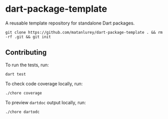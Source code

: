 # dart-package-template

A reusable template repository for standalone Dart packages.

<!--
REPLACE {{PACKAGE}}, UNCOMMENT BELOW, UNCOMMENT IN .github/workflows/check.yaml.

[![CI](https://github.com/matanlurey/{{PACKAGE}}/actions/workflows/check.yaml/badge.svg)](https://github.com/matanlurey/{{PACKAGE}}/actions/workflows/check.yaml)
[![Coverage Status](https://coveralls.io/repos/github/matanlurey/{{PACKAGE}}/badge.svg?branch=main)](https://coveralls.io/github/matanlurey/{{PACKAGE}}?branch=main)
[![Pub Package](https://img.shields.io/pub/v/{{PACKAGE}}.svg)](https://pub.dev/packages/{{PACKAGE}})
[![Dartdoc reference](https://img.shields.io/badge/dartdoc-reference-blue.svg)](https://pub.dev/documentation/{{PACKAGE}}/latest/)
-->

```shell
git clone https://github.com/matanlurey/dart-package-template . && rm -rf .git && git init
```

<!--

## Features

TODO: Document what the package does, include screenshots, etc.

## Usage

```dart
import 'package:dart-package-template/dart-package-template.dart';
```

-->

## Contributing

To run the tests, run:

```shell
dart test
```

To check code coverage locally, run:

```shell
./chore coverage
```

To preview `dartdoc` output locally, run:

```shell
./chore dartodc
```
